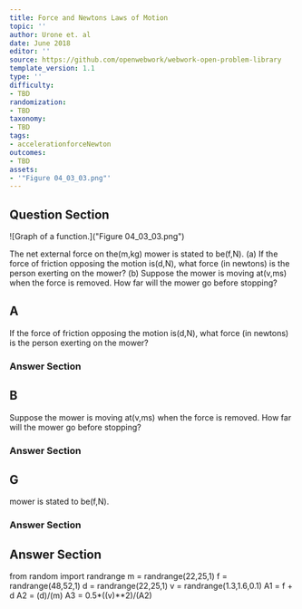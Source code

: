 ```yaml
---
title: Force and Newtons Laws of Motion
topic: ''
author: Urone et. al
date: June 2018
editor: ''
source: https://github.com/openwebwork/webwork-open-problem-library
template_version: 1.1
type: ''
difficulty:
- TBD
randomization:
- TBD
taxonomy:
- TBD
tags:
- accelerationforceNewton
outcomes:
- TBD
assets:
- '"Figure 04_03_03.png"'
---
```


## Question Section 

![Graph of a function.]("Figure 04_03_03.png")

The net external force on the(m,kg) mower is stated to be(f,N).
(a) If the force of friction opposing the motion is(d,N), what force  (in newtons) is the person exerting on the mower? 
(b) Suppose the mower is moving at(v,ms) when the force  is removed. How far will the mower go before stopping?

## A
If the force of friction opposing the motion is(d,N), what force  (in newtons) is the person exerting on the mower? 
### Answer Section
## B
Suppose the mower is moving at(v,ms) when the force  is removed. How far will the mower go before stopping?
### Answer Section
## G
mower is stated to be(f,N).
### Answer Section


## Answer Section

from random import randrange
m = randrange(22,25,1)
f = randrange(48,52,1)
d = randrange(22,25,1)
v = randrange(1.3,1.6,0.1)
A1 = f + d
A2 = (d)/(m)
A3 = 0.5*((v)**2)/(A2)